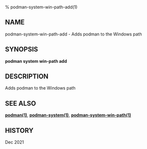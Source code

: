 % podman-system-win-path-add(1)

## NAME
podman\-system\-win-path\-add - Adds podman to the Windows path

## SYNOPSIS
**podman system win-path add** 

## DESCRIPTION
Adds podman to the Windows path

## SEE ALSO
**[podman(1)](podman.1.md)**, **[podman-system(1)](podman-system.1.md)**, **[podman-system-win-path(1)](podman-system-win-path.1.md)**

## HISTORY
Dec 2021
